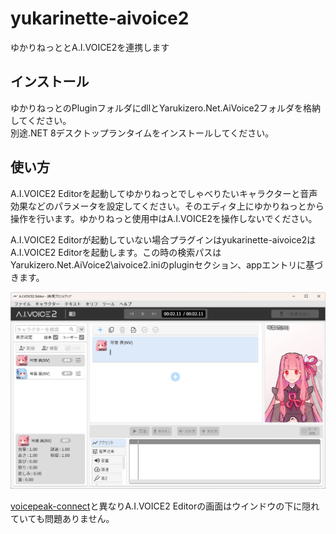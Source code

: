 # yukarinette-aivoice2
ゆかりねっととA.I.VOICE2を連携します


## インストール
ゆかりねっとのPluginフォルダにdllとYarukizero.Net.AiVoice2フォルダを格納してください。  
別途.NET 8デスクトップランタイムをインストールしてください。


## 使い方
A.I.VOICE2 Editorを起動してゆかりねっとでしゃべりたいキャラクターと音声効果などのパラメータを設定してください。そのエディタ上にゆかりねっとから操作を行います。ゆかりねっと使用中はA.I.VOICE2を操作しないでください。

A.I.VOICE2 Editorが起動していない場合プラグインはyukarinette-aivoice2はA.I.VOICE2 Editorを起動します。この時の検索パスはYarukizero.Net.AiVoice2\aivoice2.iniのpluginセクション、appエントリに基づきます。

![](doc/aivoice2.png)

[voicepeak-connect](https://github.com/azumyar/voicepeak-connect)と異なりA.I.VOICE2 Editorの画面はウインドウの下に隠れていても問題ありません。
